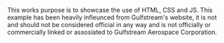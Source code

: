 This works purpose is to showcase the use of HTML, CSS and JS. This example has been heavily infleunced from Gulfstream's website, it is not and should not be considered official in any way and is not officially or commercially linked or assosiated to Gulfstream Aerospace Corporation.
